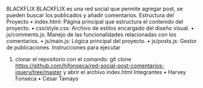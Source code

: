 BLACKFLIX
BLACKFLIX es una red social que permite agregar post, se pueden buscar los publicados y añadir comentarios.
Estructura del Proyecto
•	index.html: Página principal que estructura el contenido del proyecto.
•	css/style.css: Archivo de estilos encargado del diseño visual.
•	js/comments.js: Manejo de las funcionalidades relacionadas con los comentarios.
•	js/main.js: Lógica principal del proyecto.
•	js/posts.js: Gestor de publicaciones.
Instrucciones para ejecutar
1.	clonar el repositorio con el comando: git clone https://github.com/hjfonseca/red-social-post-comentarios-jquery/tree/master y abrir el archivo index.html
Integrantes
•	Harvey Fonseca
•	César Tamayo
